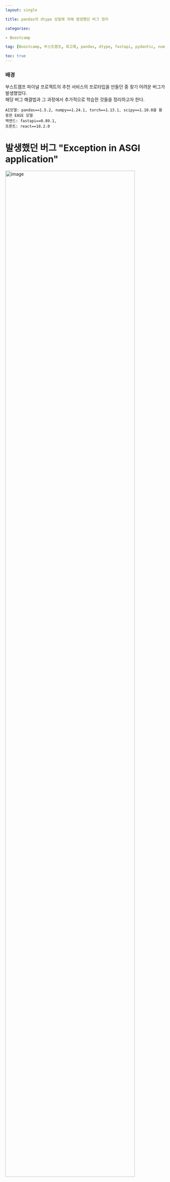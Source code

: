 ```yaml
---
layout: single

title: pandas의 dtype 성질에 의해 발생했던 버그 정리

categories:

- Boostcamp

tag: [Boostcamp, 부스트캠프, 회고록, pandas, dtype, fastapi, pydantic, numpy.int64, int, item()]

toc: true
---
```


### 배경

부스트캠프 파이널 프로젝트의 추천 서비스의 프로타입을 만들던 중 찾기 어려운 버그가 발생했었다.  
해당 버그 해결법과 그 과정에서 추가적으로 학습한 것들을 정리하고자 한다.   
 
    AI모델: pandas==1.5.2, numpy==1.24.1, torch==1.13.1, scipy==1.10.0을 활용한 EASE 모델
    백엔드: fastapi==0.89.1, 
    프론트: react==18.2.0

# 발생했던 버그 "Exception in ASGI application"

<img width="90%" alt="image" src="https://user-images.githubusercontent.com/94548914/213140615-b9d1243a-7023-426f-ad83-34e4e757716e.png">

<div> Exception in ASGI application </div> 
<div style='color: gray;'>ASGI는 fastapi가 따르고 있는 서버의 인터페이스 정책이다. </div>  
<div style='color: gray; font-size: 10px;'>ASGI is a spiritual successor to WSGI, intended to provide a standard interface between async-capable Python web servers, frameworks, and applications.</div>

<br>

<img width="90%" alt="image" src="https://user-images.githubusercontent.com/94548914/213141307-c9ce01cd-f711-4a9e-a45a-602ffe4efde7.png">

<div style='color: gray;'>문제가 발생했던 fastapi 코드, inferecne_result들이 아이템의 id를 담은 List[int]의 아웃풋을 기대했다.</div>  

<br>

<img width="90%" alt="image" src="https://user-images.githubusercontent.com/94548914/213141919-6415c376-4f03-4a4e-a66c-33fec1d9581c.png">


<div style='color: gray;'>문제가 발생했던 model의 get_model_rec 코드, result는 아이템의 id를 담은 List[int]의 아웃풋을 기대했다.</div>   

<br>


## 버그 원인분석

<img width="90%" alt="image" src="https://user-images.githubusercontent.com/94548914/213141307-c9ce01cd-f711-4a9e-a45a-602ffe4efde7.png">

모델에서 **pandas로 csv를 읽어올 때** int는 파이썬의 기본형 int가 아닌 **numpy.int64**로 설정된다.  

그렇다면 numpy.int64은 왜 문제가 됐을까? 원인은 fastapi의 pydantic 에 있다.

pydantic은 vaildation을 쉽고 빠르게 검증하기 위한 라이브러리로 pydantic을 통해 fastapi는 복잡하고 긴 코드의 vaildation을 쉽게 컨트롤할 수 있다.  

버그가 발생한 코드의 make_inference_track의 return 형식은 fastapi의 swagger를 살펴보면 다음과 같다.  

<img width="1430" alt="image" src="https://user-images.githubusercontent.com/94548914/213181813-ae877228-cfe7-4656-922e-975e1e1371eb.png">

swagger의 docs에 따르면 return으로 {} 형태의 json이 와야한다.  

return {'inference_result': inference_result}의 json으로 변환하는 과정에서 numpy.int64를 만나 오류가 발생한것으로 보인다.  

## 버그 해결법

### 해결법-1

문제가 되는 numpy.int64를 int로 바꿔주는 방법이다.  

여기서 주의할 점은 ndarray의 변수에 int() 메소드를 씌워도 여전히 numpy.int64가 된다는 것이다.  

이 부분에서 조금 당황하고 헤멨었다. 처음 오류를 보자마자 시도했던 방법이 get_model_rec 내부에서 id2item 값들에 int() 메소드를 사용하는 방법이었으나 해결이 되지 않았었다.

이는 numpy.int64 변수의 클래스를 스코프를 따라 타고 올라가다보면 파이썬의 기본 자료형인 int가 아닌 numpy.int64를 먼저 찾게되기 때문에 발생했던 오류였다.

이를 해결하기 위해선 다음과 같은 item() 메소드를 쓰면 된다.

```python
# At EASAE_model.py
def get_model_rec(model, input_ids, top_k) -> EASE:
    ...
    ...
    result = [id2item[i].item() for i in result[0]] # numpy.int64 -> int

    return result
```

numpy.int64 -> int 로 의도한대로 자료형이 변환된다.

### 해결법-2
함수의 return type을 response_model 파라미터를 통해 json이아닌 List로 정해주면 된다.

response_model를 통해 json의 schema가 아닌 custom type을 사용자가 직접 지정할 수 있다.

단, 이 경우 response_model 파라미터로 설정한 값의 타입과 같은 return을 반환하지 않는다면 오류가 생긴다.

```python
# At fastapi_backend.py

@app.post("/recplaylist", description="추천을 요청합니다.", response_model=List[int])
async def make_inference_track(request: Request):
    ...
    ...
    
    return inference_result

```

## Appendix

### read_csv 함수의 dtype 설정이 권장되는 이유

사실 이 이슈를 다루면서 pandas가 read_csv을 통해 파일을 읽어올 때 파이썬의 기본 자료형이 아닌 numpy의 자료형으로 읽어온다는 사실을 처음 알았다.  

생각해보면 효율적인 메모리 사용을 위해서 불가결한 부분인데 당연하게 쓰다보니 조금 간과했던 부분이다.  

그렇다면 csv가 저장될 시점의 자료형을 같이 저장했다가 read_csv 실행시 자료형을 같이 불러오는건가 라는 의문이 생겨 서칭을 했다.  

서칭결과 read_csv을 통해 csv를 읽어올 때 pandas가 컬럼의 타입을 동적으로 추로하고 이 과정에 많은 메모리가 소모된다고 한다.  

그래서 read_csv 함수에 dtype 파라미터를 통해 type을 지정해주면 메모리가 최적화되고 속도가 매우 향상되므로 dtype 설정이 권장된다.